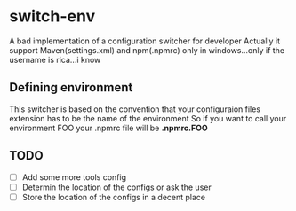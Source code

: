# switch-env

A bad implementation of a configuration switcher for developer
Actually it support Maven(settings.xml) and npm(.npmrc) only in windows...only if the username is rica...i know

## Defining environment

This switcher is based on the convention that your configuraion files extension has to be the name of the environment
So if you want to call your environment FOO your .npmrc file will be **.npmrc.FOO**

## TODO

- [ ] Add some more tools config
- [ ] Determin the location of the configs or ask the user
- [ ] Store the location of the configs in a decent place
